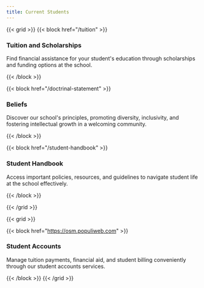 ```yaml
---
title: Current Students
---
```


{{< grid >}}
{{< block href="/tuition" >}}

### Tuition and Scholarships

Find financial assistance for your student's education through scholarships and funding options at the school.

{{< /block >}}

{{< block href="/doctrinal-statement" >}}

### Beliefs

Discover our school's principles, promoting diversity, inclusivity, and fostering intellectual growth in a welcoming community.

{{< /block >}}

{{< block href="/student-handbook" >}}

### Student Handbook

Access important policies, resources, and guidelines to navigate student life at the school effectively.

{{< /block >}}

{{< /grid >}}

{{< grid >}}

{{< block href="https://osm.populiweb.com" >}}

### Student Accounts

Manage tuition payments, financial aid, and student billing conveniently through our student accounts services.

{{< /block >}}
{{< /grid >}}
